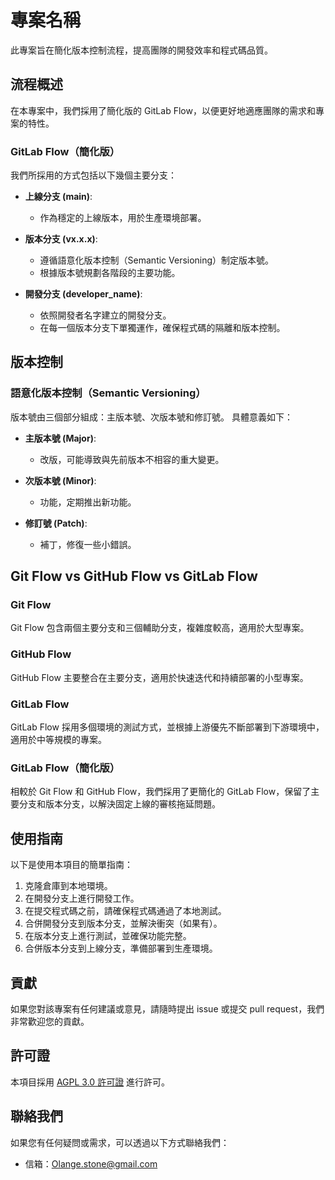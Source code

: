 # 專案名稱

此專案旨在簡化版本控制流程，提高團隊的開發效率和程式碼品質。

## 流程概述

在本專案中，我們採用了簡化版的 GitLab Flow，以便更好地適應團隊的需求和專案的特性。

### GitLab Flow（簡化版）

我們所採用的方式包括以下幾個主要分支：

- **上線分支 (main)**:
   - 作為穩定的上線版本，用於生產環境部署。

- **版本分支 (vx.x.x)**:
   - 遵循語意化版本控制（Semantic Versioning）制定版本號。
   - 根據版本號規劃各階段的主要功能。

- **開發分支 (developer_name)**:
   - 依照開發者名字建立的開發分支。
   - 在每一個版本分支下單獨運作，確保程式碼的隔離和版本控制。

## 版本控制

### 語意化版本控制（Semantic Versioning）

版本號由三個部分組成：主版本號、次版本號和修訂號。 具體意義如下：

- **主版本號 (Major)**:
   - 改版，可能導致與先前版本不相容的重大變更。

- **次版本號 (Minor)**:
   - 功能，定期推出新功能。

- **修訂號 (Patch)**:
   - 補丁，修復一些小錯誤。

## Git Flow vs GitHub Flow vs GitLab Flow

### Git Flow

Git Flow 包含兩個主要分支和三個輔助分支，複雜度較高，適用於大型專案。

### GitHub Flow

GitHub Flow 主要整合在主要分支，適用於快速迭代和持續部署的小型專案。

### GitLab Flow

GitLab Flow 採用多個環境的測試方式，並根據上游優先不斷部署到下游環境中，適用於中等規模的專案。

### GitLab Flow（簡化版）

相較於 Git Flow 和 GitHub Flow，我們採用了更簡化的 GitLab Flow，保留了主要分支和版本分支，以解決固定上線的審核拖延問題。

## 使用指南

以下是使用本項目的簡單指南：

1. 克隆倉庫到本地環境。
2. 在開發分支上進行開發工作。
3. 在提交程式碼之前，請確保程式碼通過了本地測試。
4. 合併開發分支到版本分支，並解決衝突（如果有）。
5. 在版本分支上進行測試，並確保功能完整。
6. 合併版本分支到上線分支，準備部署到生產環境。

## 貢獻

如果您對該專案有任何建議或意見，請隨時提出 issue 或提交 pull request，我們非常歡迎您的貢獻。

## 許可證

本項目採用 [AGPL 3.0 許可證](https://github.com/Yippine/fairy-tale-factory?tab=AGPL-3.0-1-ov-file#readme) 進行許可。

## 聯絡我們

如果您有任何疑問或需求，可以透過以下方式聯絡我們：

- 信箱：Olange.stone@gmail.com
